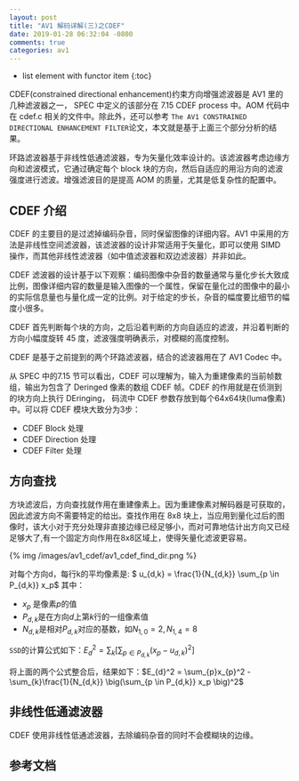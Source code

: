 ```yaml
---
layout: post
title: "AV1 解码详解(三)之CDEF"
date: 2019-01-28 06:32:04 -0800
comments: true
categories: av1
---
```


* list element with functor item
{:toc}

CDEF(constrained directional enhancement)约束方向增强滤波器是 AV1 里的几种滤波器之一， SPEC 中定义的该部分在 7.15 CDEF process 中。AOM 代码中在 cdef.c 相关的文件中。除此外，还可以参考 `The AV1 CONSTRAINED DIRECTIONAL ENHANCEMENT FILTER`论文，本文就是基于上面三个部分分析的结果。

<!--more-->

环路滤波器基于非线性低通滤波器，专为矢量化效率设计的。该滤波器考虑边缘方向和滤波模式，它通过确定每个 block 块的方向，然后自适应的用沿方向的滤波强度进行滤波。增强滤波目的是提高 AOM 的质量，尤其是低复杂性的配置中。  

## CDEF 介绍

CDEF 的主要目的是过滤掉编码杂音，同时保留图像的详细内容。AV1 中采用的方法是非线性空间滤波器，该滤波器的设计非常适用于矢量化，即可以使用 SIMD 操作，而其他非线性滤波器（如中值滤波器和双边滤波器）并非如此。  

CDEF 滤波器的设计基于以下观察：编码图像中杂音的数量通常与量化步长大致成比例，图像详细内容的数量是输入图像的一个属性，保留在量化过的图像中的最小的实际信息量也与量化成一定的比例。对于给定的步长，杂音的幅度要比细节的幅度小很多。 

CDEF 首先判断每个块的方向，之后沿着判断的方向自适应的滤波，并沿着判断的方向小幅度旋转 45 度，滤波强度明确表示，对模糊的高度控制。

CDEF 是基于之前提到的两个环路滤波器，结合的滤波器用在了 AV1 Codec 中。

从 SPEC 中的7.15 节可以看出，CDEF 可以理解为，输入为重建像素的当前帧数组，输出为包含了 Deringed 像素的数组 CDEF 帧。CDEF 的作用就是在侦测到的块方向上执行 DEringing， 码流中 CDEF 参数存放到每个64x64块(luma像素)中。可以将 CDEF 模块大致分为3步：

* CDEF Block 处理
* CDEF Direction 处理
* CDEF Filter 处理

## 方向查找

方块滤波后，方向查找就作用在重建像素上。因为重建像素对解码器是可获取的，因此滤波方向不需要特定的给出。查找作用在 8x8 块上，当应用到量化过后的图像时，该大小对于充分处理非直接边缘已经足够小，而对可靠地估计出方向又已经足够大了,有一个固定方向作用在8x8区域上，使得矢量化滤波更容易。

{% img /images/av1_cdef/av1_cdef_find_dir.png %}

对每个方向d，每行k的平均像素是: $ u_{d,k} = \frac{1}{N_{d,k}} \sum_{p \in P_{d,k}} x_p$ 其中：

* $x_p$ 是像素$p$的值
* $P_{d,k}$是在方向$d$上第$k$行的一组像素值
* $N_{d,k}$是相对$P_{d,k}$对应的基数，如$N_{1,0}=2, N_{1,4}=8$

`SSD`的计算公式如下：$E_{d}^2 = \sum_{k} \big[\sum_{p \in P_{d,k}} \big( x_{p} - u_{d,k}\big)^2 \big]$

将上面的两个公式整合后，结果如下：$E_{d}^2 = \sum_{p}x_{p}^2 - \sum_{k}\frac{1}{N_{d,k}} \big(\sum_{p \in P_{d,k}} x_p \big)^2$

## 非线性低通滤波器

CDEF 使用非线性低通滤波器，去除编码杂音的同时不会模糊块的边缘。

## 参考文档

